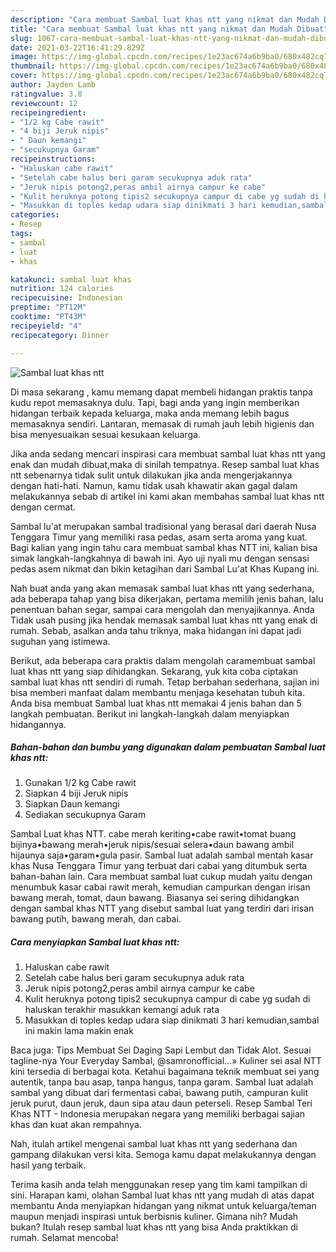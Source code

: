 ```yaml
---
description: "Cara membuat Sambal luat khas ntt yang nikmat dan Mudah Dibuat"
title: "Cara membuat Sambal luat khas ntt yang nikmat dan Mudah Dibuat"
slug: 1067-cara-membuat-sambal-luat-khas-ntt-yang-nikmat-dan-mudah-dibuat
date: 2021-03-22T16:41:29.829Z
image: https://img-global.cpcdn.com/recipes/1e23ac674a6b9ba0/680x482cq70/sambal-luat-khas-ntt-foto-resep-utama.jpg
thumbnail: https://img-global.cpcdn.com/recipes/1e23ac674a6b9ba0/680x482cq70/sambal-luat-khas-ntt-foto-resep-utama.jpg
cover: https://img-global.cpcdn.com/recipes/1e23ac674a6b9ba0/680x482cq70/sambal-luat-khas-ntt-foto-resep-utama.jpg
author: Jayden Lamb
ratingvalue: 3.8
reviewcount: 12
recipeingredient:
- "1/2 kg Cabe rawit"
- "4 biji Jeruk nipis"
- " Daun kemangi"
- "secukupnya Garam"
recipeinstructions:
- "Haluskan cabe rawit"
- "Setelah cabe halus beri garam secukupnya aduk rata"
- "Jeruk nipis potong2,peras ambil airnya campur ke cabe"
- "Kulit heruknya potong tipis2 secukupnya campur di cabe yg sudah di haluskan terakhir masukkan kemangi aduk rata"
- "Masukkan di toples kedap udara siap dinikmati 3 hari kemudian,sambal ini makin lama makin enak"
categories:
- Resep
tags:
- sambal
- luat
- khas

katakunci: sambal luat khas 
nutrition: 124 calories
recipecuisine: Indonesian
preptime: "PT12M"
cooktime: "PT43M"
recipeyield: "4"
recipecategory: Dinner

---
```



![Sambal luat khas ntt](https://img-global.cpcdn.com/recipes/1e23ac674a6b9ba0/680x482cq70/sambal-luat-khas-ntt-foto-resep-utama.jpg)

Di masa  sekarang , kamu memang dapat membeli hidangan praktis tanpa kudu repot memasaknya dulu. Tapi, bagi anda yang ingin memberikan hidangan terbaik kepada keluarga, maka anda memang lebih bagus memasaknya sendiri. Lantaran, memasak di rumah jauh lebih higienis dan bisa menyesuaikan sesuai kesukaan keluarga.

Jika anda sedang mencari inspirasi cara membuat sambal luat khas ntt yang enak dan mudah dibuat,maka di sinilah tempatnya. Resep sambal luat khas ntt  sebenarnya tidak sulit untuk dilakukan jika anda mengerjakannya dengan hati-hati. Namun, kamu tidak usah khawatir akan gagal dalam melakukannya 
sebab di artikel ini kami akan membahas sambal luat khas ntt dengan cermat.  

Sambal lu&#39;at merupakan sambal tradisional yang berasal dari daerah Nusa Tenggara Timur yang memiliki rasa pedas, asam serta aroma yang kuat. Bagi kalian yang ingin tahu cara membuat sambal khas NTT ini, kalian bisa simak langkah-langkahnya di bawah ini. Ayo uji nyali mu dengan sensasi pedas asem nikmat dan bikin ketagihan dari Sambal Lu&#39;at Khas Kupang ini.

Nah buat anda yang akan memasak sambal luat khas ntt yang sederhana, ada beberapa tahap yang bisa dikerjakan, pertama memilih jenis bahan, lalu penentuan bahan segar, sampai cara mengolah dan menyajikannya. Anda Tidak usah pusing jika hendak memasak sambal luat khas ntt yang enak di rumah. Sebab, asalkan anda  tahu triknya, maka hidangan ini dapat jadi suguhan yang istimewa.

Berikut, ada beberapa cara praktis  dalam mengolah caramembuat sambal luat khas ntt yang siap dihidangkan. Sekarang, yuk kita coba ciptakan sambal luat khas ntt sendiri di rumah. Tetap berbahan sederhana, sajian ini bisa memberi manfaat dalam membantu menjaga kesehatan tubuh kita. Anda bisa membuat Sambal luat khas ntt memakai 4 jenis bahan dan 5 langkah pembuatan. Berikut ini langkah-langkah dalam menyiapkan hidangannya.

<!--inarticleads1-->

##### Bahan-bahan dan bumbu yang digunakan dalam pembuatan Sambal luat khas ntt:

1. Gunakan 1/2 kg Cabe rawit
1. Siapkan 4 biji Jeruk nipis
1. Siapkan  Daun kemangi
1. Sediakan secukupnya Garam


Sambal Luat khas NTT️. cabe merah keriting•cabe rawit•tomat buang bijinya•bawang merah•jeruk nipis/sesuai selera•daun bawang ambil hijaunya saja•garam•gula pasir. Sambal luat adalah sambal mentah kasar khas Nusa Tenggara Timur yang terbuat dari cabai yang ditumbuk serta bahan-bahan lain. Cara membuat sambal luat cukup mudah yaitu dengan menumbuk kasar cabai rawit merah, kemudian campurkan dengan irisan bawang merah, tomat, daun bawang. Biasanya sei sering dihidangkan dengan sambal khas NTT yang disebut sambal luat yang terdiri dari irisan bawang putih, bawang merah, dan cabai. 

<!--inarticleads2-->

##### Cara menyiapkan Sambal luat khas ntt:

1. Haluskan cabe rawit
1. Setelah cabe halus beri garam secukupnya aduk rata
1. Jeruk nipis potong2,peras ambil airnya campur ke cabe
1. Kulit heruknya potong tipis2 secukupnya campur di cabe yg sudah di haluskan terakhir masukkan kemangi aduk rata
1. Masukkan di toples kedap udara siap dinikmati 3 hari kemudian,sambal ini makin lama makin enak


Baca juga: Tips Membuat Sei Daging Sapi Lembut dan Tidak Alot. Sesuai tagline-nya Your Everyday Sambal, @samronofficial…» Kuliner sei asal NTT kini tersedia di berbagai kota. Ketahui bagaimana teknik membuat sei yang autentik, tanpa bau asap, tanpa hangus, tanpa garam. Sambal luat adalah sambal yang dibuat dari fermentasi cabai, bawang putih, campuran kulit jeruk purut, daun jeruk, daun sipa atau daun peterseli. Resep Sambal Teri Khas NTT - Indonesia merupakan negara yang memiliki berbagai sajian khas dan kuat akan rempahnya. 

Nah, itulah artikel mengenai  sambal luat khas ntt  yang sederhana dan gampang dilakukan versi kita. Semoga kamu dapat melakukannya dengan hasil yang terbaik. 

Terima kasih anda telah menggunakan resep yang tim kami tampilkan di sini. Harapan kami, olahan  Sambal luat khas ntt yang mudah di atas dapat membantu Anda menyiapkan hidangan yang nikmat untuk keluarga/teman maupun menjadi inspirasi untuk berbisnis kuliner. Gimana nih? Mudah bukan? Itulah resep sambal luat khas ntt yang bisa Anda praktikkan di rumah. Selamat mencoba!

